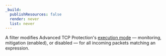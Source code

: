 ```yaml
---
_build:
  publishResources: false
  render: never
  list: never
---
```


A filter modifies Advanced TCP Protection's [execution mode](/ddos-protection/advanced-ddos-systems/rule-settings/#mode) — monitoring, mitigation (enabled), or disabled — for all incoming packets matching an expression.